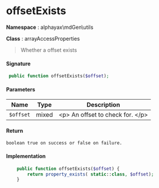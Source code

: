 
# offsetExists

**Namespace**  : alphayax\mdGen\utils

**Class** : arrayAccessProperties


> Whether a offset exists


#### Signature

```php
 public function offsetExists($offset);
```

#### Parameters

| Name | Type | Description |
|---|---|---|
| `$offset` | mixed | &lt;p&gt; An offset to check for. &lt;/p&gt; |

#### Return

    boolean true on success or false on failure.

#### Implementation

```php
    public function offsetExists($offset) {
        return property_exists( static::class, $offset);
    }

```
